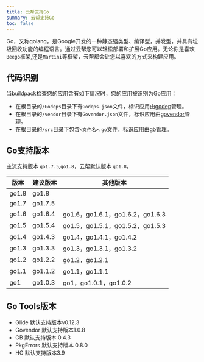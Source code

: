```yaml
---
title: 云帮支持Go
summary: 云帮支持Go
toc: false
---
```


<div id="toc"></div>

Go，又称golang，是Google开发的一种静态强类型、编译型，并发型，并具有垃圾回收功能的编程语言。通过云帮您可以轻松部署和扩展Go应用。无论你是喜欢`Beego`框架,还是`Martini`等框架，云帮都会让您以喜欢的方式来构建应用。

## 代码识别

当buildpack检查您的应用含有如下情况时，您的应用被识别为Go应用：

- 在根目录的`/Godeps`目录下有`Godeps.json`文件，标识应用由[godep](https://devcenter.heroku.com/articles/go-dependencies-via-godep)管理。
- 在根目录的`/vendor`目录下有`Govendor.json`文件，标识应用由[govendor](https://devcenter.heroku.com/articles/go-dependencies-via-govendor)管理。
- 在根目录的`/src`目录下包含`<文件名>.go`文件，标识应用由[gb](https://devcenter.heroku.com/articles/go-dependencies-via-gb)管理。

## Go支持版本

主流支持版本 `go1.7.5`,`go1.8`，云帮默认版本 `go1.8`。

| 版本    | 建议版本    | 其他版本                          |
| ----- | ------- | ----------------------------- |
| go1.8 | go1.8   |                               |
| go1.7 | go1.7.5 |                               |
| go1.6 | go1.6.4 | go1.6，go1.6.1，go1.6.2，go1.6.3 |
| go1.5 | go1.5.4 | go1.5，go1.5.1，go1.5.2，go1.5.3 |
| go1.4 | go1.4.3 | go1.4，go1.4.1，go1.4.2         |
| go1.3 | go1.3.3 | go1.3，go1.3.1，go1.3.2         |
| go1.2 | go1.2.2 | go1.2，go1.2.1                 |
| go1.1 | go1.1.2 | go1.1，go1.1.1                 |
| go1   | go1.0.3 | go1，go1.0.1，go1.0.2           |

## Go Tools版本

- Glide
  默认支持版本v0.12.3
- Govendor
  默认支持版本1.0.8
- GB
  默认支持版本 0.4.3
- PkgErrors
  默认支持版本 0.8.0
- HG
  默认支持版本3.9